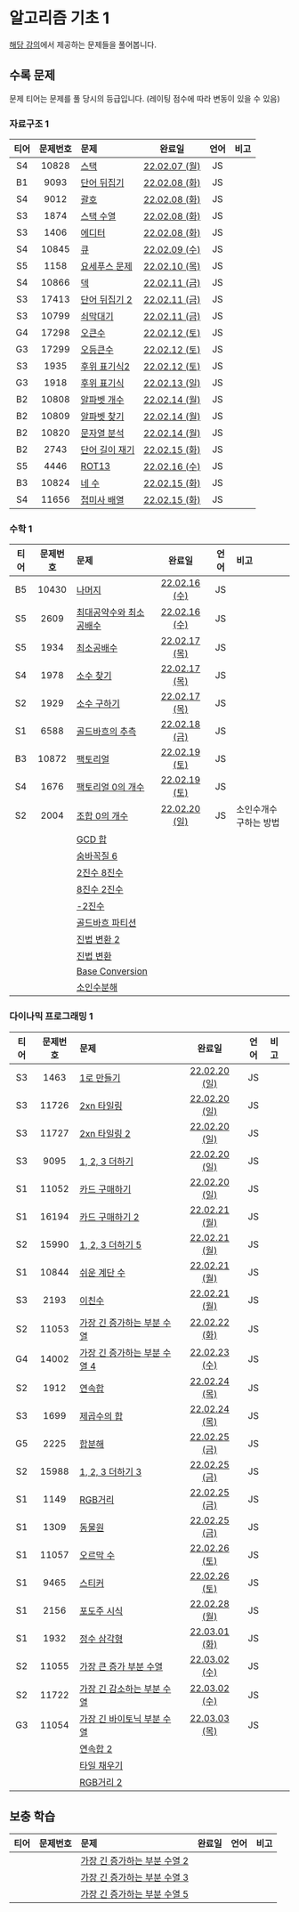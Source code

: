 # 알고리즘 기초 1

[해당 강의](https://code.plus/course/41)에서 제공하는 문제들을 풀어봅니다.

## 수록 문제

문제 티어는 문제를 풀 당시의 등급입니다. (레이팅 점수에 따라 변동이 있을 수 있음)

### 자료구조 1

| 티어 | 문제번호 | 문제 | 완료일 | 언어 | 비고 |
| :--: | :------: | :-- | :----: | :--: | :-- |
| S4 | 10828 | [스택](https://www.acmicpc.net/problem/10828) | [22.02.07 (월)](./10828_스택) | JS | |
| B1 | 9093 | [단어 뒤집기](https://www.acmicpc.net/problem/9093) | [22.02.08 (화)](./9093_단어_뒤집기) | JS | |
| S4 | 9012 | [괄호](https://www.acmicpc.net/problem/9012) | [22.02.08 (화)](./9012_괄호) | JS | |
| S3 | 1874 | [스택 수열](https://www.acmicpc.net/problem/1874) | [22.02.08 (화)](./1874_스택_수열) | JS | |
| S3 | 1406 | [에디터](https://www.acmicpc.net/problem/1406) | [22.02.08 (화)](./1406_에디터)| JS | |
| S4 | 10845 | [큐](https://www.acmicpc.net/problem/10845) | [22.02.09 (수)](./10845_큐) | JS | |
| S5 | 1158 | [요세푸스 문제](https://www.acmicpc.net/problem/1158) | [22.02.10 (목)](./1158_요세푸스_문제) | JS | |
| S4 | 10866 | [덱](https://www.acmicpc.net/problem/10866) | [22.02.11 (금)](./10866_덱) | JS | |
| S3 | 17413 | [단어 뒤집기 2](https://www.acmicpc.net/problem/17413) | [22.02.11 (금)](./17413_단어_뒤집기_2) | JS | |
| S3 | 10799 | [쇠막대기](https://www.acmicpc.net/problem/10799) | [22.02.11 (금)](./10799_쇠막대기) | JS | |
| G4 | 17298 | [오큰수](https://www.acmicpc.net/problem/17298) | [22.02.12 (토)](./17298_오큰수) | JS | |
| G3 | 17299 | [오등큰수](https://www.acmicpc.net/problem/17299) | [22.02.12 (토)](./17299_오등큰수) | JS | |
| S3 | 1935 | [후위 표기식2](https://www.acmicpc.net/problem/1935) | [22.02.12 (토)](./1935_후위_표기식2) | JS | |
| G3 | 1918 | [후위 표기식](https://www.acmicpc.net/problem/1918) | [22.02.13 (일)](./1918_후위_표기식) | JS | |
| B2 | 10808 | [알파벳 개수](https://www.acmicpc.net/problem/10808) | [22.02.14 (월)](./10808_알파벳_개수) | JS | |
| B2 | 10809 | [알파벳 찾기](https://www.acmicpc.net/problem/10809) | [22.02.14 (월)](./10809_알파벳_찾기) | JS | |
| B2 | 10820 | [문자열 분석](https://www.acmicpc.net/problem/10820) | [22.02.14 (월)](./10820_문자열_분석) | JS | |
| B2 | 2743 | [단어 길이 재기](https://www.acmicpc.net/problem/2743) | [22.02.15 (화)](./2743_단어_길이_재기/) | JS | |
| S5 | 4446 | [ROT13](https://www.acmicpc.net/problem/4446) | [22.02.16 (수)](./4446_ROT13/) | JS | |
| B3 | 10824 | [네 수](https://www.acmicpc.net/problem/10824) | [22.02.15 (화)](./10824_네_수/) | JS | |
| S4 | 11656 | [접미사 배열](https://www.acmicpc.net/problem/11656) | [22.02.15 (화)](./11656_접미사_배열/) | JS | |

### 수학 1

| 티어 | 문제번호 | 문제 | 완료일 | 언어 | 비고 |
| :--: | :------: | :-- | :----: | :--: | :-- |
| B5 | 10430 | [나머지](https://www.acmicpc.net/problem/10430) | [22.02.16 (수)](./10430_나머지/) | JS | |
| S5 | 2609 | [최대공약수와 최소공배수](https://www.acmicpc.net/problem/2609) | [22.02.16 (수)](./2609_최대공약수와_최소공배수/) | JS | |
| S5 | 1934 | [최소공배수](https://www.acmicpc.net/problem/1934) | [22.02.17 (목)](./1934_최소공배수/) | JS | |
| S4 | 1978 | [소수 찾기](https://www.acmicpc.net/problem/1978) | [22.02.17 (목)](./1978_소수_찾기/) | JS | |
| S2 | 1929 | [소수 구하기](https://www.acmicpc.net/problem/1929) | [22.02.17 (목)](./1929_소수_구하기/) | JS | |
| S1 | 6588 | [골드바흐의 추측](https://www.acmicpc.net/problem/6588) | [22.02.18 (금)](./6588_골드바흐의_추측/) | JS | |
| B3 | 10872 | [팩토리얼](https://www.acmicpc.net/problem/10872) | [22.02.19 (토)](./10872_팩토리얼/)| JS | |
| S4 | 1676 | [팩토리얼 0의 개수](https://www.acmicpc.net/problem/1676) | [22.02.19 (토)](./1676_팩토리얼_0의_개수/) | JS | |
| S2 | 2004 | [조합 0의 개수](https://www.acmicpc.net/problem/2004) | [22.02.20 (일)](./2004_조합_0의_개수/) | JS | 소인수개수 구하는 방법 |
|  |  | [GCD 합](https://www.acmicpc.net/problem/) | | | |
|  |  | [숨바꼭질 6](https://www.acmicpc.net/problem/) | | | |
|  |  | [2진수 8진수](https://www.acmicpc.net/problem/) | | | |
|  |  | [8진수 2진수](https://www.acmicpc.net/problem/) | | | |
|  |  | [-2진수](https://www.acmicpc.net/problem/) | | | |
|  |  | [골드바흐 파티션](https://www.acmicpc.net/problem/) | | | |
|  |  | [진법 변환 2](https://www.acmicpc.net/problem/) | | | |
|  |  | [진법 변환](https://www.acmicpc.net/problem/) | | | |
|  |  | [Base Conversion](https://www.acmicpc.net/problem/) | | | |
|  |  | [소인수분해](https://www.acmicpc.net/problem/) | | | |

### 다이나믹 프로그래밍 1

| 티어 | 문제번호 | 문제 | 완료일 | 언어 | 비고 |
| :--: | :------: | :-- | :----: | :--: | :-- |
| S3 | 1463 | [1로 만들기](https://www.acmicpc.net/problem/1463) | [22.02.20 (일)](./1463_1로_만들기/) | JS | |
| S3 | 11726 | [2xn 타일링](https://www.acmicpc.net/problem/11726) | [22.02.20 (일)](./11726_2xn_타일링/) | JS | |
| S3 | 11727 | [2xn 타일링 2](https://www.acmicpc.net/problem/11727) | [22.02.20 (일)](./11727_2xn_타일링_2/) | JS | |
| S3 | 9095 | [1, 2, 3 더하기](https://www.acmicpc.net/problem/9095) | [22.02.20 (일)](./9095_1,2,3_더하기/) | JS | |
| S1 | 11052 | [카드 구매하기](https://www.acmicpc.net/problem/11052) | [22.02.20 (일)](./11052_카드_구매하기/) | JS | |
| S1 | 16194 | [카드 구매하기 2](https://www.acmicpc.net/problem/16194) | [22.02.21 (월)](./16194_카드_구매하기_2/) | JS | |
| S2 | 15990 | [1, 2, 3 더하기 5](https://www.acmicpc.net/problem/15990) | [22.02.21 (월)](./15990_1,2,3_더하기_5/) | JS | |
| S1 | 10844 | [쉬운 계단 수](https://www.acmicpc.net/problem/10844) | [22.02.21 (월)](./10844_쉬운_계단_수/) | JS | |
| S3 | 2193 | [이친수](https://www.acmicpc.net/problem/2193) | [22.02.21 (월)](./2193_이친수/) | JS | |
| S2 | 11053 | [가장 긴 증가하는 부분 수열](https://www.acmicpc.net/problem/11053) | [22.02.22 (화)](./11053_가장_긴_증가하는_부분_수열/) | JS | |
| G4 | 14002 | [가장 긴 증가하는 부분 수열 4](https://www.acmicpc.net/problem/14002) | [22.02.23 (수)](./14002_가장_긴_증가하는_부분_수열_4/) | JS | |
| S2 | 1912 | [연속합](https://www.acmicpc.net/problem/1912) | [22.02.24 (목)](./1912_연속합/) | JS | |
| S3 | 1699 | [제곱수의 합](https://www.acmicpc.net/problem/1699) | [22.02.24 (목)](./1699_제곱수의_합/) | JS | |
| G5 | 2225 | [합분해](https://www.acmicpc.net/problem/2225) | [22.02.25 (금)](./2225_합분해/) | JS | |
| S2 | 15988 | [1, 2, 3 더하기 3](https://www.acmicpc.net/problem/15988) | [22.02.25 (금)](./15988_1,2,3_더하기_3/) | JS | |
| S1 | 1149 | [RGB거리](https://www.acmicpc.net/problem/1149) | [22.02.25 (금)](./1149_RGB거리/) | JS | |
| S1 | 1309 | [동물원](https://www.acmicpc.net/problem/1309) | [22.02.25 (금)](./1309_동물원/) | JS | |
| S1 | 11057 | [오르막 수](https://www.acmicpc.net/problem/11057) | [22.02.26 (토)](./11057_오르막_수/) | JS | |
| S1 | 9465 | [스티커](https://www.acmicpc.net/problem/9465) | [22.02.26 (토)](./9465_스티커/) | JS | |
| S1 | 2156 | [포도주 시식](https://www.acmicpc.net/problem/2156) | [22.02.28 (월)](./2156_포도주_시식/) | JS | |
| S1 | 1932 | [정수 삼각형](https://www.acmicpc.net/problem/1932) | [22.03.01 (화)](./1932_정수_삼각형/) | JS | |
| S2 | 11055 | [가장 큰 증가 부분 수열](https://www.acmicpc.net/problem/11055) | [22.03.02 (수)](./11055_가장_큰_증가_부분_수열/) | JS | |
| S2 | 11722 | [가장 긴 감소하는 부분 수열](https://www.acmicpc.net/problem/11722) | [22.03.02 (수)](./11722_가장_긴_감소하는_부분_수열/) | JS | |
| G3 | 11054 | [가장 긴 바이토닉 부분 수열](https://www.acmicpc.net/problem/11054) | [22.03.03 (목)](./11054_가장_긴_바이토닉_부분_수열/) | JS | |
|  |  | [연속합 2](https://www.acmicpc.net/problem/) | | | |
|  |  | [타일 채우기](https://www.acmicpc.net/problem/) | | | |
|  |  | [RGB거리 2](https://www.acmicpc.net/problem/) | | | |


## 보충 학습
| 티어 | 문제번호 | 문제 | 완료일 | 언어 | 비고 |
| :--: | :------: | :-- | :----: | :--: | :-- |
|  |  | [가장 긴 증가하는 부분 수열 2](https://www.acmicpc.net/problem/) | | | |
|  |  | [가장 긴 증가하는 부분 수열 3](https://www.acmicpc.net/problem/) | | | |
|  |  | [가장 긴 증가하는 부분 수열 5](https://www.acmicpc.net/problem/) | | | |